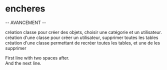 # encheres

-- AVANCEMENT --
<p>
création classe pour créer des objets, choisir une catégorie et un utilisateur.  
création d'une classe pour créer un utilisateur, supprimer toutes les tables   
création d'une classe permettant de recréer toutes les tables, et une de les supprimer<br>
  
First line with two spaces after.  
And the next line.
</p>
